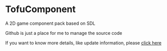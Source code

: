 # TofuComponent
A 2D game component pack based on SDL

Github is just a place for me to manage the source code

If you want to know more details, like update information, please [click here](https://samunatsu.cn/2019/01/30/tfc/)
